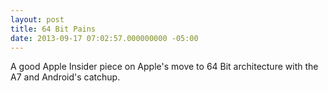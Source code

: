 ```yaml
---
layout: post
title: 64 Bit Pains
date: 2013-09-17 07:02:57.000000000 -05:00
---
```

A good Apple Insider piece on Apple's move to 64 Bit architecture with the A7 and Android's catchup.
